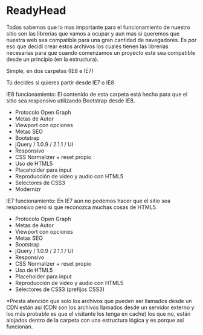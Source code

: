 ReadyHead
========

Todos sabemos que lo mas importante para el funcionamiento de nuestro sitio son las librerías que vamos a ocupar y aun mas si queremos que nuestra web sea compatible para una gran cantidad de navegadores. Es por eso que decidí crear estos archivos los cuales tienen las librerías necesarias para que cuando comenzamos un proyecto este sea compatible desde un principio (en la estructura).

Simple, en dos carpetas (IE8 e IE7)

Tú decides si quieres partir desde IE7 o IE8


IE8 funcionamiento:
El contenido de esta carpeta está hecho para que el sitio sea responsivo utilizando Bootstrap desde IE8.

- Protocolo Open Graph
- Metas de Autor
- Viewport con opciones
- Metas SEO
- Bootstrap
- jQuery / 1.0.9 / 2.1.1 / UI
- Responsivo
- CSS Normalizer + reset propio
- Uso de HTML5
- Placeholder para input
- Reproducción de video y audio con HTML5
- Selectores de CSS3
- Modernizr

IE7 funcionamiento:
En IE7 aún no podemos hacer que el sitio sea responsivo pero si que reconozca muchas cosas de HTML5.

- Protocolo Open Graph
- Metas de Autor
- Viewport con opciones
- Metas SEO
- Bootstrap
- jQuery / 1.0.9 / 2.1.1 / UI
- Responsivo
- CSS Normalizer + reset propio
- Uso de HTML5
- Placeholder para input
- Reproducción de video y audio con HTML5
- Selectores de CSS3 (prefijos CSS3)

*Presta atención que solo los archivos que pueden ser llamados desde un CDN están así (CDN son los archivos llamados desde un servidor externo y los más probable es que el visitante los tenga en cache) los que no, están alojados dentro de la carpeta con una estructura lógica y es porque así funcionan.

